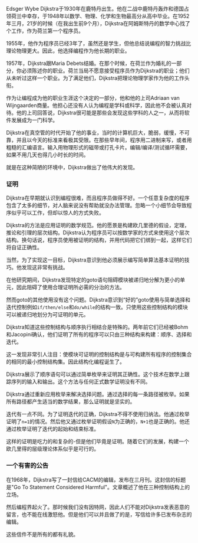 Edsger Wybe Dijkstra于1930年在鹿特丹出生。他在二战中鹿特丹轰炸和德国占领荷兰中幸存，于1948年以数学、物理、化学和生物最高分从高中毕业。在1952年三月，21岁的时候（在我出生前9个月），Dijkstra在阿姆斯特丹的数学中心找了个工作，作为荷兰第一个程序员。

1955年，他作为程序员已经3年了，虽然还是学生，但他总结说编程的智力挑战比理论物理更大。因此，他选择编程作为他长期的职业。

1957年，Dijkstra跟Maria Debets结婚。在那个时候，在荷兰作为婚礼的一部分，你必须陈述你的职业。荷兰当局不愿意接受程序员作为Dijkstra的职业；他们从未听过这样一个职业。为了满足他们，Dijkstra把理论物理学家作为他的工作头衔。

作为让编程成为他的职业生涯这个决定的一部分，他和他的上司Adriaan van Wijngaarden商量。他担心还没有人认为编程是学科或科学，因此他不会被认真对待。他的上司回答说，Dijkstra很可能是那些会发现这些学科的人之一，从而将软件发展成为一门科学。

Dijkstra在真空管的时代开始了他的事业，当时的计算机巨大，脆弱，缓慢，不可靠，并且以今天的标准来看极其受限。在那些早年间，程序用二进制来写，或者用粗糙的汇编语言。输入用物理形式的磁带或打孔卡片。编辑/编译/测试循环需要，如果不用几天也得几小时长的时间。

就是在这种简陋的环境中，Dijkstra做出了他伟大的发现。

### 证明
Dijkstra在早期就认识到编程很难，而且程序员做得不好。一个任意复杂度的程序包含了太多的细节，对人脑来说没有帮助就没办法管理。忽略一个小细节会导致程序似乎可以工作，但却以惊人的方式失败。

Dijkstra的方法是应用证明的数学规范。他的愿景是构建欧几里德的假设，定理，推论和引理的层次结构。Dijkstra认为程序员可以按数学家的方式来使用这个层次结构。换句话说，程序员使用被证明的结构，并用代码把它们绑到一起，这样它们将自证正确性。

当然，为了实现这一目标，Dijkstra意识到他必须展示编写简单算法基本证明的技巧。他发现这非常有挑战。

在他研究期间，Dijkstra发现特定的goto语句阻碍模块被递归地分解为更小的单元，因此阻碍了使用合理证明所必需的分治的方法。

然而goto的其他使用没有这个问题。Dijkstra意识到“好的”goto使用与简单选择和迭代控制例如`if/then/else`和`do/while`的结构一致。只使用这些控制结构的模块可以被递归地划分为可证明的单元。

Dijkstra知道这些控制结构与顺序执行相结合是特殊的。两年前它们已经被Bohm和Jacopini确认，他们证明了所有的程序可以只由三种结构来构建：顺序、选择和迭代。

这一发现非常引人注目：使模块可证明的控制结构是与可构建所有程序的控制集合的相同的最小控制结构集。因此结构化编程诞生了。

Dijkstra展示了顺序语句可以通过简单枚举来证明其正确性。这个技术在数学上跟踪序列的输入和输出。这个方法与任何正式数学证明没有不同。

Dijkstra通过重新应用枚举来解决选择问题。通过选择的每一条路径被枚举。如果所有路径都产生适当的数学结果，那么证明就是坚实的。

迭代有一点不同。为了证明迭代的正确，Dijkstra不得不使用归纳法。他通过枚举证明了`n=1`的情况。然后他又通过枚举证明假设`N`为正确的，`N+1`也是正确的。他还通过枚举证明了迭代的起始和结束标准。

这样的证明是吃力的和复杂的-但是他们毕竟是证明。随着它们的发展，构建一个欧几里得的层级理论体系似乎是可行的。

### 一个有害的公告
在1968年，Dijkstra写了一封信给CACM的编辑，发布在三月刊。这封信的标题是"Go To Statement Considered Harmful"。文章概述了他在三种控制结构上的立场。

然后编程界起火了。那时候我们没有因特网，因此人们不能对Dijkstra发表恶意的留言，也不能在线激怒他。但是他们可以并且做了的是，写信给许多已发布杂志的编辑。

这些信件不是所有的都有礼貌。


